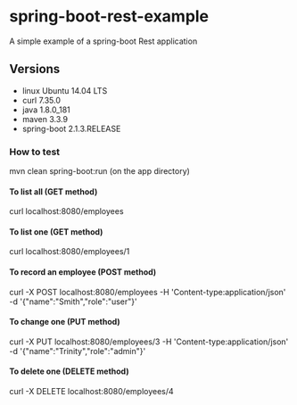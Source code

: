 # spring-boot-rest-example
A simple example of a spring-boot Rest application

## Versions
* linux Ubuntu 14.04 LTS
* curl 7.35.0
* java 1.8.0_181
* maven 3.3.9
* spring-boot 2.1.3.RELEASE

### How to test
mvn clean spring-boot:run (on the app directory)

#### To list all (GET method)
curl localhost:8080/employees

#### To list one (GET method)
curl localhost:8080/employees/1

#### To record an employee (POST method)
curl -X POST localhost:8080/employees -H 'Content-type:application/json' -d '{"name":"Smith","role":"user"}'

#### To change one (PUT method)
curl -X PUT localhost:8080/employees/3 -H 'Content-type:application/json' -d '{"name":"Trinity","role":"admin"}'

#### To delete one (DELETE method)
curl -X DELETE localhost:8080/employees/4

